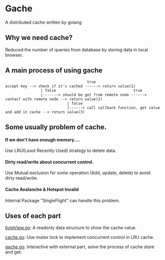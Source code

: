 # Gache
A distributed cache written by golang

## Why we need cache?
Reduced the number of queries from database by storing data in local browser.

## A main process of using gache
```
                                     true
accept key --> check if it's cached ------> return value(1)
                | false                                   true
                |-------> should be got from remote node ------> contact with remote node --> return value(2)
                            | false
                            |------> call callback function, get value and add in cache --> return value(3)
```


## Some usually problem of cache.
#### If we don't have enough memory....
Use LRU(Least Recently Used) strategy to delete data.
#### Dirty read/write about concurrent control.
Use Mutual exclusion for some operation (Add, update, delete) to avoid dirty read/write.
#### Cache Avalanche & Hotspot Invalid
Internal Package "SingleFlight" can handle this problem.
## Uses of each part
[byteView.go](gache%2FbyteView.go): 
A readonly data structure to show the cache value.

[cache.go](gache%2Fcache.go): 
Use mutex lock to implement concurrent control in LRU cache.

[gache.go](gache%2Fgache.go):
Interactive with external part, solve the process of cache store and get.